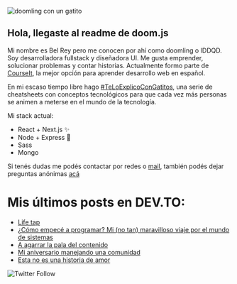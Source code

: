 ![doomling con un gatito](https://doomvault.nyc3.digitaloceanspaces.com/playite.png)

## Hola, llegaste al readme de doom.js

Mi nombre es Bel Rey pero me conocen por ahí como doomling o IDDQD.
Soy desarrolladora fullstack y diseñadora UI. Me gusta emprender, solucionar problemas y contar historias. Actualmente formo parte de [CourseIt](https://www.courseit.com.ar/), la mejor opción para aprender desarrollo web en español.

En mi escaso tiempo libre hago [#TeLoExplicoConGatitos](https://teloexplicocongatitos.com), una serie de cheatsheets con conceptos tecnológicos para que cada vez más personas se animen a meterse en el mundo de la tecnología.

Mi stack actual:

- React + Next.js :sparkles:
- Node + Express :purple_heart:
- Sass
- Mongo

Si tenés dudas me podés contactar por redes o [mail](belenrey@gmail.com), también podés dejar preguntas anónimas [acá](https://curiouscat.qa/iamdoomling)

# Mis últimos posts en DEV.TO:

<!-- BLOG-POST-LIST:START -->
- [Life tap](https://dev.to/iamdoomling/life-tap-3137)
- [¿Cómo empecé a programar? Mi (no tan) maravilloso viaje por el mundo de sistemas](https://dev.to/iamdoomling/como-empece-a-programar-mi-no-tan-maravilloso-viaje-por-el-mundo-de-sistemas-5glh)
- [A agarrar la pala del contenido](https://dev.to/iamdoomling/a-agarrar-la-pala-del-contenido-5fj0)
- [Mi aniversario manejando una comunidad](https://dev.to/iamdoomling/mi-aniversario-manejando-una-comunidad-1429)
- [Esta no es una historia de amor](https://dev.to/iamdoomling/esta-no-es-una-historia-de-amor-4h7i)
<!-- BLOG-POST-LIST:END -->

![Twitter Follow](https://img.shields.io/twitter/follow/iamdoomling?style=for-the-badge)

